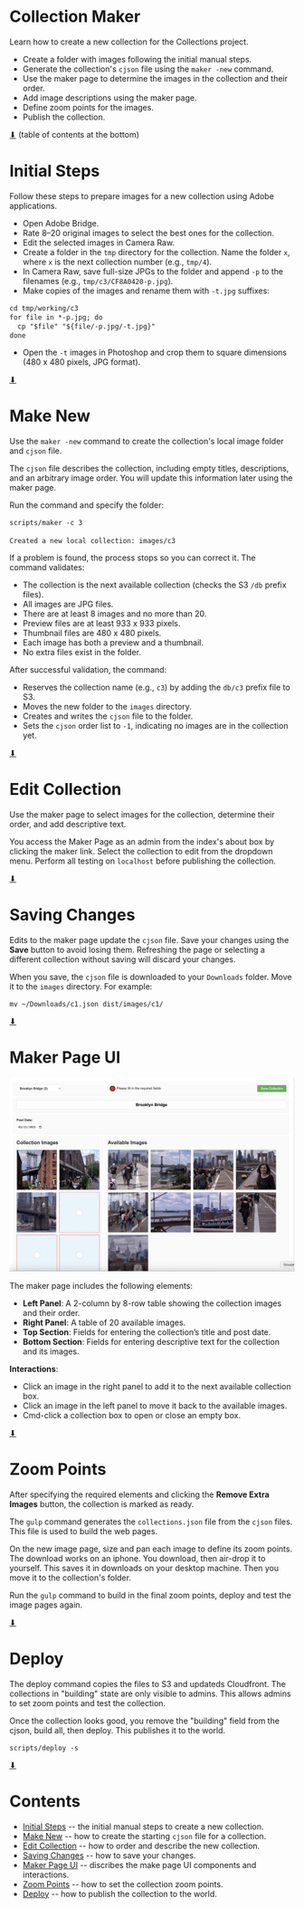 # Collection Maker

Learn how to create a new collection for the Collections project.

* Create a folder with images following the initial manual steps.
* Generate the collection's `cjson` file using the `maker -new` command.
* Use the maker page to determine the images in the collection and their order.
* Add image descriptions using the maker page.
* Define zoom points for the images.
* Publish the collection.

[⬇](#Contents) (table of contents at the bottom)

# Initial Steps

Follow these steps to prepare images for a new collection using Adobe
applications.

* Open Adobe Bridge.
* Rate 8–20 original images to select the best ones for the collection.
* Edit the selected images in Camera Raw.
* Create a folder in the `tmp` directory for the collection. Name the folder `x`, where `x` is the next collection number (e.g., `tmp/4`).
* In Camera Raw, save full-size JPGs to the folder and append `-p` to the filenames (e.g., `tmp/c3/CF8A0420-p.jpg`).
* Make copies of the images and rename them with `-t.jpg` suffixes:

~~~
cd tmp/working/c3
for file in *-p.jpg; do
  cp "$file" "${file/-p.jpg/-t.jpg}"
done
~~~

* Open the `-t` images in Photoshop and crop them to square dimensions
  (480 x 480 pixels, JPG format).

[⬇](#Contents)

# Make New

Use the `maker -new` command to create the collection's local image
folder and `cjson` file.

The `cjson` file describes the collection, including empty titles,
descriptions, and an arbitrary image order. You will update this
information later using the maker page.

Run the command and specify the folder:

~~~
scripts/maker -c 3

Created a new local collection: images/c3
~~~

If a problem is found, the process stops so you can correct it. The
command validates:

* The collection is the next available collection (checks the S3 `/db` prefix files).
* All images are JPG files.
* There are at least 8 images and no more than 20.
* Preview files are at least 933 x 933 pixels.
* Thumbnail files are 480 x 480 pixels.
* Each image has both a preview and a thumbnail.
* No extra files exist in the folder.

After successful validation, the command:

* Reserves the collection name (e.g., `c3`) by adding the `db/c3` prefix file to S3.
* Moves the new folder to the `images` directory.
* Creates and writes the `cjson` file to the folder.
* Sets the `cjson` order list to `-1`, indicating no images are in the collection yet.

[⬇](#Contents)

# Edit Collection

Use the maker page to select images for the collection, determine
their order, and add descriptive text.

You access the Maker Page as an admin from the index's about box by
clicking the maker link.  Select the collection to edit from the
dropdown menu. Perform all testing on `localhost` before publishing
the collection.

[⬇](#Contents)

# Saving Changes

Edits to the maker page update the `cjson` file. Save your changes
using the **Save** button to avoid losing them. Refreshing the page or
selecting a different collection without saving will discard your
changes.

When you save, the `cjson` file is downloaded to your `Downloads`
folder. Move it to the `images` directory. For example:

~~~
mv ~/Downloads/c1.json dist/images/c1/
~~~

[⬇](#Contents)

# Maker Page UI

[![Maker Page](maker.png)](#)

The maker page includes the following elements:

* **Left Panel**: A 2-column by 8-row table showing the collection images and their order.
* **Right Panel**: A table of 20 available images.
* **Top Section**: Fields for entering the collection’s title and post date.
* **Bottom Section**: Fields for entering descriptive text for the collection and its images.

**Interactions**:

* Click an image in the right panel to add it to the next available collection box.
* Click an image in the left panel to move it back to the available images.
* Cmd-click a collection box to open or close an empty box.

[⬇](#Contents)

# Zoom Points

After specifying the required elements and clicking the **Remove Extra
Images** button, the collection is marked as ready.

The `gulp` command generates the `collections.json` file from the
`cjson` files. This file is used to build the web pages.

On the new image page, size and pan each image to define its zoom
points. The download works on an iphone.  You download, then air-drop
it to yourself. This saves it in downloads on your desktop machine.
Then you move it to the collection's folder.

Run the `gulp` command to build in the final zoom points, deploy and
test the image pages again.

[⬇](#Contents)

# Deploy

The deploy command copies the files to S3 and updateds Cloudfront. The
collections in "building" state are only visible to admins.  This
allows admins to set zoom points and test the collection.

Once the collection looks good, you remove the "building" field from
the cjson, build all, then deploy.  This publishes it to the world.

~~~
scripts/deploy -s
~~~

[⬇](#Contents)

# Contents

* [Initial Steps](#initial-steps) -- the initial manual steps to create a new collection.
* [Make New](#make-new) -- how to create the starting `cjson` file for a collection.
* [Edit Collection](#edit-collection) -- how to order and describe the new collection.
* [Saving Changes](#saving-changes) -- how to save your changes.
* [Maker Page UI](#maker-page-ui) -- discribes the make page UI components and interactions.
* [Zoom Points](#zoom-points) -- how to set the collection zoom points.
* [Deploy](#deploy) -- how to publish the collection to the world.
